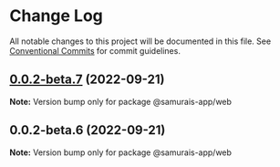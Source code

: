 # Change Log

All notable changes to this project will be documented in this file.
See [Conventional Commits](https://conventionalcommits.org) for commit guidelines.

## [0.0.2-beta.7](https://github.com/samurais-app/samurais-app/compare/v0.0.2-beta.6...v0.0.2-beta.7) (2022-09-21)

**Note:** Version bump only for package @samurais-app/web





## 0.0.2-beta.6 (2022-09-21)

**Note:** Version bump only for package @samurais-app/web
